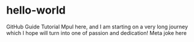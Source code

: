 # hello-world
GitHub Guide Tutorial 
Mpul here, and I am starting on a very long journey which I hope will turn into one of passion and dedication!
Meta joke here
